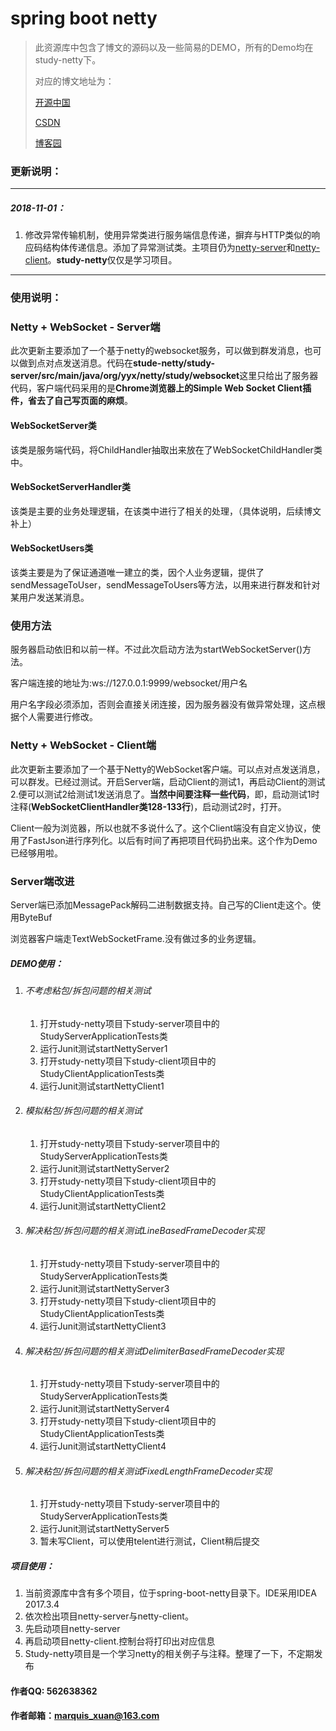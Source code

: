 # spring boot netty

> 此资源库中包含了博文的源码以及一些简易的DEMO，所有的Demo均在study-netty下。
>
> 对应的博文地址为：
>
> [开源中国](https://my.oschina.net/yzwjyw/blog/1614889)
>
> [CSDN](http://blog.csdn.net/yuanzhenwei521/article/details/79194275)
>
> [博客园](http://www.cnblogs.com/tdg-yyx/p/8376842.html)

### 更新说明：

------

##### 2018-11-01：

1. 修改异常传输机制，使用异常类进行服务端信息传递，摒弃与HTTP类似的响应码结构体传递信息。添加了异常测试类。主项目仍为[netty-server](./spring-boot-netty/netty-server/README.md)和[netty-client](./spring-boot-netty/netty-client/README.md)。**study-netty**仅仅是学习项目。

------

### 使用说明：

### Netty + WebSocket - Server端

此次更新主要添加了一个基于netty的websocket服务，可以做到群发消息，也可以做到点对点发送消息。代码在**stude-netty/study-server/src/main/java/org/yyx/netty/study/websocket**这里只给出了服务器代码，客户端代码采用的是**Chrome浏览器上的Simple Web Socket Client插件，省去了自己写页面的麻烦**。

#### WebSocketServer类

该类是服务端代码，将ChildHandler抽取出来放在了WebSocketChildHandler类中。

#### WebSocketServerHandler类

该类是主要的业务处理逻辑，在该类中进行了相关的处理，（具体说明，后续博文补上）

#### WebSocketUsers类

该类主要是为了保证通道唯一建立的类，因个人业务逻辑，提供了sendMessageToUser，sendMessageToUsers等方法，以用来进行群发和针对某用户发送某消息。

### 使用方法

服务器启动依旧和以前一样。不过此次启动方法为startWebSocketServer()方法。

客户端连接的地址为:ws://127.0.0.1:9999/websocket/用户名

用户名字段必须添加，否则会直接关闭连接，因为服务器没有做异常处理，这点根据个人需要进行修改。

### Netty + WebSocket - Client端

此次更新主要添加了一个基于Netty的WebSocket客户端。可以点对点发送消息，可以群发。已经过测试。开启Server端，启动Client的测试1，再启动Client的测试2.便可以测试2给测试1发送消息了。**当然中间要注释一些代码**，即，启动测试1时注释(**WebSocketClientHandler类128-133行**)，启动测试2时，打开。

Client一般为浏览器，所以也就不多说什么了。这个Client端没有自定义协议，使用了FastJson进行序列化。以后有时间了再把项目代码扔出来。这个作为Demo已经够用啦。

### Server端改进

Server端已添加MessagePack解码二进制数据支持。自己写的Client走这个。使用ByteBuf

浏览器客户端走TextWebSocketFrame.没有做过多的业务逻辑。

##### DEMO使用：

1. ###### 不考虑粘包/拆包问题的相关测试

   1. 打开study-netty项目下study-server项目中的StudyServerApplicationTests类
   2. 运行Junit测试startNettyServer1
   3. 打开study-netty项目下study-client项目中的StudyClientApplicationTests类
   4. 运行Junit测试startNettyClient1

2. ###### 模拟粘包/拆包问题的相关测试

   1. 打开study-netty项目下study-server项目中的StudyServerApplicationTests类
   2. 运行Junit测试startNettyServer2
   3. 打开study-netty项目下study-client项目中的StudyClientApplicationTests类
   4. 运行Junit测试startNettyClient2

3. ###### 解决粘包/拆包问题的相关测试LineBasedFrameDecoder实现

   1. 打开study-netty项目下study-server项目中的StudyServerApplicationTests类
   2. 运行Junit测试startNettyServer3
   3. 打开study-netty项目下study-client项目中的StudyClientApplicationTests类
   4. 运行Junit测试startNettyClient3

4. ###### 解决粘包/拆包问题的相关测试DelimiterBasedFrameDecoder实现

   1. 打开study-netty项目下study-server项目中的StudyServerApplicationTests类
   2. 运行Junit测试startNettyServer4
   3. 打开study-netty项目下study-client项目中的StudyClientApplicationTests类
   4. 运行Junit测试startNettyClient4

5. ###### 解决粘包/拆包问题的相关测试FixedLengthFrameDecoder实现

   1. 打开study-netty项目下study-server项目中的StudyServerApplicationTests类
   2. 运行Junit测试startNettyServer5
   3. 暂未写Client，可以使用telent进行测试，Client稍后提交



##### 项目使用：

1. 当前资源库中含有多个项目，位于spring-boot-netty目录下。IDE采用IDEA 2017.3.4
2. 依次检出项目netty-server与netty-client。
3. 先启动项目netty-server
4. 再启动项目netty-client.控制台将打印出对应信息
5. Study-netty项目是一个学习netty的相关例子与注释。整理了一下，不定期发布

#### 作者QQ: 562638362

#### 作者邮箱：marquis_xuan@163.com

